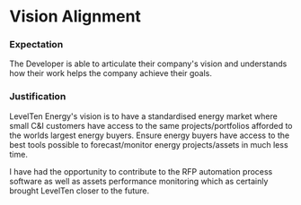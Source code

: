 # Vision Alignment

### Expectation
The Developer is able to articulate their company's vision and understands how their work helps the company achieve their goals.

### Justification
LevelTen Energy's vision is to have a standardised energy market where small C&I customers have access to the same projects/portfolios afforded to the worlds largest energy buyers. Ensure energy buyers have access to the best tools possible to forecast/monitor energy projects/assets in much less time.

I have had the opportunity to contribute to the RFP automation process software as well as assets performance monitoring which as certainly brought LevelTen closer to the future.